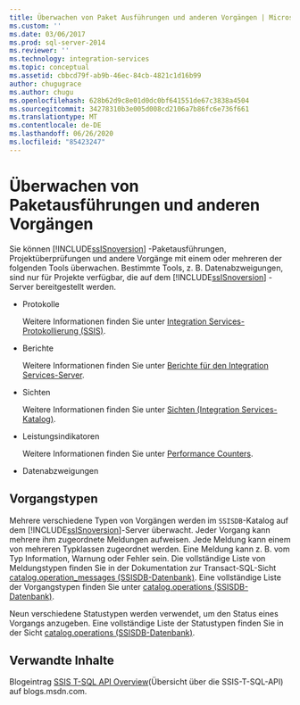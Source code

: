```yaml
---
title: Überwachen von Paket Ausführungen und anderen Vorgängen | Microsoft-Dokumentation
ms.custom: ''
ms.date: 03/06/2017
ms.prod: sql-server-2014
ms.reviewer: ''
ms.technology: integration-services
ms.topic: conceptual
ms.assetid: cbbcd79f-ab9b-46ec-84cb-4821c1d16b99
author: chugugrace
ms.author: chugu
ms.openlocfilehash: 628b62d9c8e01d0dc0bf641551de67c3838a4504
ms.sourcegitcommit: 34278310b3e005d008cd2106a7b86fc6e736f661
ms.translationtype: MT
ms.contentlocale: de-DE
ms.lasthandoff: 06/26/2020
ms.locfileid: "85423247"
---
```

# <a name="monitoring-for-package-executions-and-other-operations"></a>Überwachen von Paketausführungen und anderen Vorgängen
  Sie können [!INCLUDE[ssISnoversion](../../includes/ssisnoversion-md.md)] -Paketausführungen, Projektüberprüfungen und andere Vorgänge mit einem oder mehreren der folgenden Tools überwachen. Bestimmte Tools, z. B. Datenabzweigungen, sind nur für Projekte verfügbar, die auf dem [!INCLUDE[ssISnoversion](../../includes/ssisnoversion-md.md)] -Server bereitgestellt werden.  
  
-   Protokolle  
  
     Weitere Informationen finden Sie unter [Integration Services-Protokollierung &#40;SSIS&#41;](integration-services-ssis-logging.md).  
  
-   Berichte  
  
     Weitere Informationen finden Sie unter [Berichte für den Integration Services-Server](../reports-for-the-integration-services-server.md).  
  
-   Sichten  
  
     Weitere Informationen finden Sie unter [Sichten &#40;Integration Services-Katalog&#41;](/sql/integration-services/system-views/views-integration-services-catalog).  
  
-   Leistungsindikatoren  
  
     Weitere Informationen finden Sie unter [Performance Counters](performance-counters.md).  
  
-   Datenabzweigungen  
  
## <a name="operation-types"></a>Vorgangstypen  
 Mehrere verschiedene Typen von Vorgängen werden im `SSISDB`-Katalog auf dem [!INCLUDE[ssISnoversion](../../includes/ssisnoversion-md.md)]-Server überwacht. Jeder Vorgang kann mehrere ihm zugeordnete Meldungen aufweisen. Jede Meldung kann einem von mehreren Typklassen zugeordnet werden. Eine Meldung kann z. B. vom Typ Information, Warnung oder Fehler sein. Die vollständige Liste von Meldungstypen finden Sie in der Dokumentation zur Transact-SQL-Sicht [catalog.operation_messages &#40;SSISDB-Datenbank&#41;](/sql/integration-services/system-views/catalog-operation-messages-ssisdb-database). Eine vollständige Liste der Vorgangstypen finden Sie unter [catalog.operations &#40;SSISDB-Datenbank&#41;](/sql/integration-services/system-views/catalog-operations-ssisdb-database).  
  
 Neun verschiedene Statustypen werden verwendet, um den Status eines Vorgangs anzugeben. Eine vollständige Liste der Statustypen finden Sie in der Sicht [catalog.operations &#40;SSISDB-Datenbank&#41;](/sql/integration-services/system-views/catalog-operations-ssisdb-database).  
  
## <a name="related-content"></a>Verwandte Inhalte  
 Blogeintrag [SSIS T-SQL API Overview](https://go.microsoft.com/fwlink/?LinkId=249051)(Übersicht über die SSIS-T-SQL-API) auf blogs.msdn.com.  
  
  
